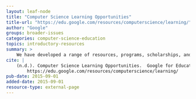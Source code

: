 ```yaml
---
layout: leaf-node
title: "Computer Science Learning Opportunities"
title-url: "https://edu.google.com/resources/computerscience/learning/"
author: "Google"
groups: broader-issues
categories: computer-science-education
topics: introductory-resources
summary: >
    We have developed a range of resources, programs, scholarships, and grant opportunities to engage students and educators around the world interested in computer science.
cite: |
    (n.d.). Computer Science Learning Opportunities.  Google for Education.  Retrieved from:
        https://edu.google.com/resources/computerscience/learning/
pub-date: 2015-09-01
added-date: 2015-09-01
resource-type: external-page
---
```

